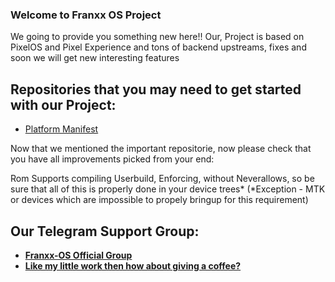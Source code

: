 ### Welcome to Franxx OS Project

We going to provide you something new here!!
Our,
Project is based on PixelOS and Pixel Experience and tons of backend upstreams, fixes and soon we will get new interesting features

## Repositories that you may need to get started with our Project:
- [Platform Manifest](https://github.com/Franxx-OS/manifest)

Now that we mentioned the important repositorie, now please check that you have all improvements picked from your end:

Rom Supports compiling Userbuild, Enforcing, without Neverallows, so be sure that all of this is properly done in your device trees*
(*Exception - MTK or devices which are impossible to propely bringup for this requirement)

## Our Telegram Support Group:
- [**Franxx-OS Official Group**](https://t.me/Franxx_765)
- [**Like my little work then how about giving a coffee?**](https://ko-fi.com/forpayment)
